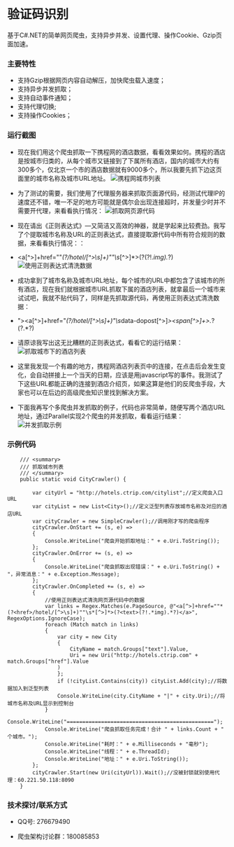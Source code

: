 # 验证码识别

基于C#.NET的简单网页爬虫，支持异步并发、设置代理、操作Cookie、Gzip页面加速。


### 主要特性

- 支持Gzip根据网页内容自动解压，加快爬虫载入速度；
- 支持异步并发抓取；
- 支持自动事件通知；
- 支持代理切换;
- 支持操作Cookies；


### 运行截图	

- 现在我们用这个爬虫抓取一下携程网的酒店数据，看看效果如何。携程的酒店是按城市归类的，从每个城市又链接到了下属所有酒店，国内的城市大约有300多个，仅北京一个市的酒店数据就有9000多个，所以我要先抓下边这页面里的城市名称及城市URL地址。
![携程网城市列表](https://github.com/coldicelion/Simple-Web-Crawler/blob/master/Wesley.Crawler.SimpleCrawler/Images/1.%E6%90%BA%E7%A8%8B%E7%BD%91%E5%9F%8E%E5%B8%82%E5%88%97%E8%A1%A8.png?raw=true)

- 为了测试的需要，我们使用了代理服务器来抓取页面源代码，经测试代理IP的速度还不错，唯一不足的地方可能就是偶尔会出现连接超时，并发量少时并不需要开代理，来看看执行情况：
![抓取网页源代码](https://github.com/coldicelion/Simple-Web-Crawler/blob/master/Wesley.Crawler.SimpleCrawler/Images/2.%E6%8A%93%E5%8F%96%E7%BD%91%E9%A1%B5%E6%BA%90%E4%BB%A3%E7%A0%81.png?raw=true)

- 现在请出《正则表达式》—又简洁又高效的神器，就是学起来比较费劲。我写了个提取城市名称及URL的正则表达式，直接提取源代码中所有符合规则的数据，来看看执行情况：：
- <a[^>]+href=""*(?<href>/hotel/[^>\s]+)""\s*[^>]*>(?<text>(?!.*img).*?)</a>
![使用正则表达式清洗数据](https://github.com/coldicelion/Simple-Web-Crawler/blob/master/Wesley.Crawler.SimpleCrawler/Images/3.%E4%BD%BF%E7%94%A8%E6%AD%A3%E5%88%99%E6%B8%85%E6%B4%97%E6%95%B0%E6%8D%AE.png?raw=true)

- 成功拿到了城市名称及城市URL地址，每个城市的URL中都包含了该城市的所有酒店，现在我们就根据城市URL抓取下属的酒店列表，就拿最后一个城市来试试吧，我就不贴代码了，同样是先抓取源代码，再使用正则表达式清洗数据：
- "><a[^>]+href="*(?<href>/hotel/[^>\s]+)"\s*data-dopost[^>]*><span[^>]+>.*?</span>(?<text>.*?)</a>
- 请原谅我写出这无比糟糕的正则表达式，看看它的运行结果：
![抓取城市下的酒店列表](https://github.com/coldicelion/Simple-Web-Crawler/blob/master/Wesley.Crawler.SimpleCrawler/Images/4.%E6%8A%93%E5%8F%96%E5%9F%8E%E5%B8%82%E4%B8%8B%E7%9A%84%E9%85%92%E5%BA%97%E5%88%97%E8%A1%A8.png?raw=true)

- 这里我发现一个有趣的地方，携程网酒店列表页中的连接，在点击后会发生变化，会自动拼接上一个当天的日期，应该是用javascript写的事件。我测试了下这些URL都能正确的连接到酒店介绍页，如果这算是他们的反爬虫手段，大家也可以在后边的高级爬虫知识里找到解决方案。
- 下面我再写个多爬虫并发抓取的例子，代码也非常简单，随便写两个酒店URL地址，通过Parallel实现2个爬虫的并发抓取，看看运行结果：
![并发抓取示例](https://github.com/coldicelion/Simple-Web-Crawler/blob/master/Wesley.Crawler.SimpleCrawler/Images/5.%E5%B9%B6%E5%8F%91%E6%8A%93%E5%8F%96%E7%A4%BA%E4%BE%8B.png?raw=true)


### 示例代码

        /// <summary>
        /// 抓取城市列表
        /// </summary>
        public static void CityCrawler() {
            
            var cityUrl = "http://hotels.ctrip.com/citylist";//定义爬虫入口URL
            var cityList = new List<City>();//定义泛型列表存放城市名称及对应的酒店URL
            var cityCrawler = new SimpleCrawler();//调用刚才写的爬虫程序
            cityCrawler.OnStart += (s, e) =>
            {
                Console.WriteLine("爬虫开始抓取地址：" + e.Uri.ToString());
            };
            cityCrawler.OnError += (s, e) =>
            {
                Console.WriteLine("爬虫抓取出现错误：" + e.Uri.ToString() + "，异常消息：" + e.Exception.Message);
            };
            cityCrawler.OnCompleted += (s, e) =>
            {
                //使用正则表达式清洗网页源代码中的数据
                var links = Regex.Matches(e.PageSource, @"<a[^>]+href=""*(?<href>/hotel/[^>\s]+)""\s*[^>]*>(?<text>(?!.*img).*?)</a>", RegexOptions.IgnoreCase);
                foreach (Match match in links)
                {
                    var city = new City
                    {
                        CityName = match.Groups["text"].Value,
                        Uri = new Uri("http://hotels.ctrip.com" + match.Groups["href"].Value
                    )
                    };
                    if (!cityList.Contains(city)) cityList.Add(city);//将数据加入到泛型列表
                    Console.WriteLine(city.CityName + "|" + city.Uri);//将城市名称及URL显示到控制台
                }
                Console.WriteLine("===============================================");
                Console.WriteLine("爬虫抓取任务完成！合计 " + links.Count + " 个城市。");
                Console.WriteLine("耗时：" + e.Milliseconds + "毫秒");
                Console.WriteLine("线程：" + e.ThreadId);
                Console.WriteLine("地址：" + e.Uri.ToString());
            };
            cityCrawler.Start(new Uri(cityUrl)).Wait();//没被封锁就别使用代理：60.221.50.118:8090
        }

	

### 技术探讨/联系方式

- QQ号: 276679490

- 爬虫架构讨论群：180085853



